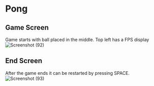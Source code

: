 # Pong

## Game Screen
Game starts with ball placed in the middle.
Top left has a FPS display
![Screenshot (92)](https://user-images.githubusercontent.com/56646924/167129158-6fcbfd51-50cd-4249-8ddc-0a676f2b1f8c.png)

## End Screen
After the game ends it can be restarted by pressing SPACE.
![Screenshot (93)](https://user-images.githubusercontent.com/56646924/167129151-c92ba2d5-428e-4131-bcec-659b6342e9d3.png)


